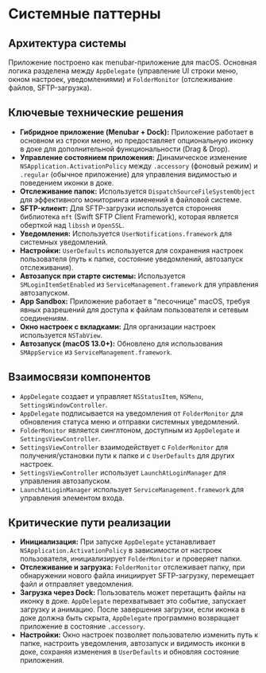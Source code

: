 # Системные паттерны

## Архитектура системы
Приложение построено как menubar-приложение для macOS. Основная логика разделена между `AppDelegate` (управление UI строки меню, окном настроек, уведомлениями) и `FolderMonitor` (отслеживание файлов, SFTP-загрузка).

## Ключевые технические решения
*   **Гибридное приложение (Menubar + Dock):** Приложение работает в основном из строки меню, но предоставляет опциональную иконку в доке для дополнительной функциональности (Drag & Drop).
*   **Управление состоянием приложения:** Динамическое изменение `NSApplication.ActivationPolicy` между `.accessory` (фоновый режим) и `.regular` (обычное приложение) для управления видимостью и поведением иконки в доке.
*   **Отслеживание папок:** Используется `DispatchSourceFileSystemObject` для эффективного мониторинга изменений в файловой системе.
*   **SFTP-клиент:** Для SFTP-загрузки используется сторонняя библиотека `mft` (Swift SFTP Client Framework), которая является оберткой над `libssh` и `OpenSSL`.
*   **Уведомления:** Используется `UserNotifications.framework` для системных уведомлений.
*   **Настройки:** `UserDefaults` используется для сохранения настроек пользователя (путь к папке, состояние уведомлений, автозапуск отслеживания).
*   **Автозапуск при старте системы:** Используется `SMLoginItemSetEnabled` из `ServiceManagement.framework` для управления автозапуском.
*   **App Sandbox:** Приложение работает в "песочнице" macOS, требуя явных разрешений для доступа к файлам пользователя и сетевым соединениям.
*   **Окно настроек с вкладками:** Для организации настроек используется `NSTabView`.
*   **Автозапуск (macOS 13.0+):** Обновлено для использования `SMAppService` из `ServiceManagement.framework`.

## Взаимосвязи компонентов
*   `AppDelegate` создает и управляет `NSStatusItem`, `NSMenu`, `SettingsWindowController`.
*   `AppDelegate` подписывается на уведомления от `FolderMonitor` для обновления статуса меню и отправки системных уведомлений.
*   `FolderMonitor` является синглтоном, доступным из `AppDelegate` и `SettingsViewController`.
*   `SettingsViewController` взаимодействует с `FolderMonitor` для получения/установки пути к папке и с `UserDefaults` для других настроек.
*   `SettingsViewController` использует `LaunchAtLoginManager` для управления автозапуском.
*   `LaunchAtLoginManager` использует `ServiceManagement.framework` для управления элементом входа.

## Критические пути реализации
*   **Инициализация:** При запуске `AppDelegate` устанавливает `NSApplication.ActivationPolicy` в зависимости от настроек пользователя, инициализирует `FolderMonitor` и проверяет папки.
*   **Отслеживание и загрузка:** `FolderMonitor` отслеживает папку, при обнаружении нового файла инициирует SFTP-загрузку, перемещает файл и отправляет уведомления.
*   **Загрузка через Dock:** Пользователь может перетащить файлы на иконку в доке. `AppDelegate` перехватывает это событие, запускает загрузку и анимацию. После завершения загрузки, если иконка в доке должна быть скрыта, `AppDelegate` программно возвращает приложение в состояние `.accessory`.
*   **Настройки:** Окно настроек позволяет пользователю изменить путь к папке, настроить уведомления, автозапуск и видимость иконки в доке, сохраняя изменения в `UserDefaults` и обновляя состояние приложения.
